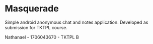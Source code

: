 # Masquerade
Simple android anonymous chat and notes application. Developed as submission for TKTPL course.

Nathanael - 1706043670 - TKTPL B
